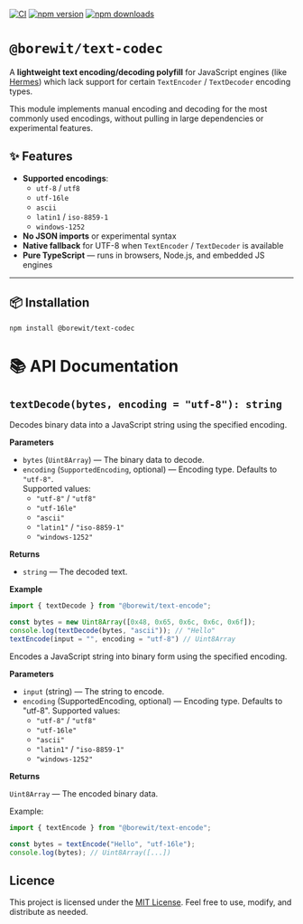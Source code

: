 [![CI](https://github.com/Borewit/text-codec/actions/workflows/nodejs-ci.yml/badge.svg)](https://github.com/Borewit/text-codec/actions/workflows/nodejs-ci.yml)
[![npm version](https://badge.fury.io/js/%40borewit%2Ftext-codec.svg)](https://www.npmjs.com/package/@borewit/text-codec)
[![npm downloads](http://img.shields.io/npm/dm/@borewit/text-codec.svg)](https://npmcharts.com/compare/@borewit/text-codec?interval=30)

# `@borewit/text-codec`

A **lightweight text encoding/decoding polyfill** for JavaScript engines (like [Hermes](https://hermesengine.dev/)) which lack support for certain `TextEncoder` / `TextDecoder` encoding types.

This module implements manual encoding and decoding for the most commonly used encodings, without pulling in large dependencies or experimental features.

## ✨ Features

- **Supported encodings**:
    - `utf-8` / `utf8`
    - `utf-16le`
    - `ascii`
    - `latin1` / `iso-8859-1`
    - `windows-1252`
- **No JSON imports** or experimental syntax
- **Native fallback** for UTF-8 when `TextEncoder` / `TextDecoder` is available
- **Pure TypeScript** — runs in browsers, Node.js, and embedded JS engines

---

## 📦 Installation

```sh
npm install @borewit/text-codec
```

# 📚 API Documentation

## `textDecode(bytes, encoding = "utf-8"): string`

Decodes binary data into a JavaScript string using the specified encoding.

**Parameters**
- `bytes` (`Uint8Array`) — The binary data to decode.
- `encoding` (`SupportedEncoding`, optional) — Encoding type. Defaults to `"utf-8"`.  
  Supported values:
  - `"utf-8"` / `"utf8"`
  - `"utf-16le"`
  - `"ascii"`
  - `"latin1"` / `"iso-8859-1"`
  - `"windows-1252"`

**Returns**
- `string` — The decoded text.

**Example**
```js
import { textDecode } from "@borewit/text-encode";

const bytes = new Uint8Array([0x48, 0x65, 0x6c, 0x6c, 0x6f]);
console.log(textDecode(bytes, "ascii")); // "Hello"
textEncode(input = "", encoding = "utf-8") // Uint8Array
```
Encodes a JavaScript string into binary form using the specified encoding.

**Parameters**

- `input` (string) — The string to encode.
- `encoding` (SupportedEncoding, optional) — Encoding type. Defaults to "utf-8".
  Supported values:
  - `"utf-8"` / `"utf8"`
  - `"utf-16le"`
  - `"ascii"`
  - `"latin1"` / `"iso-8859-1"`
  - `"windows-1252"`

**Returns**

`Uint8Array` — The encoded binary data.

Example:
```js
import { textEncode } from "@borewit/text-encode";

const bytes = textEncode("Hello", "utf-16le");
console.log(bytes); // Uint8Array([...])
```

## Licence

This project is licensed under the [MIT License](LICENSE.txt). Feel free to use, modify, and distribute as needed.
